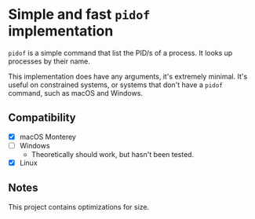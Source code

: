 # Simple and fast `pidof` implementation
`pidof` is a simple command that list the PID/s of a process. It looks up processes by their name.

This implementation does have any arguments, it's extremely minimal. It's useful on constrained systems, or systems that don't have a `pidof` command, such as macOS and Windows.

## Compatibility
- [x] macOS Monterey
- [ ] Windows
    - Theoretically should work, but hasn't been tested.
- [x] Linux

## Notes
This project contains optimizations for size.